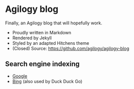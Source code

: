 # Agilogy blog

Finally, an Agilogy blog that will hopefully work.

- Proudly written in Markdown
- Rendered by Jekyll
- Styled by an adapted Hitchens theme
- (Closed) Source: https://github.com/agilogy/agilogy-blog

## Search engine indexing

- [Google](https://search.google.com/search-console?action=inspect&utm_medium=referral&utm_campaign=9012289&resource_id=http://blog.agilogy.com/)
- [Bing](https://www.bing.com/webmasters/home?siteUrl=http://blog.agilogy.com/) (also used by Duck Duck Go)